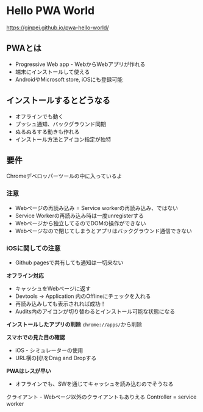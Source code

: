 # Hello PWA World

https://ginpei.github.io/pwa-hello-world/

## PWAとは
- Progressive Web app - WebからWebアプリが作れる
- 端末にインストールして使える
- AndroidやMicrosoft store, iOSにも登録可能

## インストールするとどうなる
- オフラインでも動く
- プッシュ通知、バックグラウンド同期
- ぬるぬるする動きも作れる
- インストール方法とアイコン指定が独特

## 要件
Chromeデベロッパーツールの中に入っているよ

### 注意
- Webページの再読み込み = Service workerの再読み込み、ではない
- Service Workerの再読み込み時は一度unregisterする
- Webページから独立してるのでDOMの操作ができない
- Webページなので閉じてしまうとアプリはバックグラウンド通信できない

### iOSに関しての注意
- Github pagesで共有しても通知は一切来ない

**オフライン対応**
- キャッシュをWebページに返す
- Devtools -> Application 内のOfflineにチェックを入れる
- 再読み込みしても表示されれば成功！
- Audits内のアイコンが切り替わるとインストール可能な状態になる

**インストールしたアプリの削除**
`chrome://apps/`から削除

**スマホでの見た目の確認**
- iOS - シミュレーターの使用
- URL横の\[i]\をDrag and Dropする

**PWAはレスが早い**
- オフラインでも、SWを通じてキャッシュを読み込むのでそうなる

クライアント - Webページ以外のクライアントもありえる
Controller = service worker